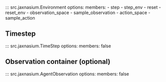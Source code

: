 ::: src.jaxnasium.Environment 
    options: 
        members: 
            - step
            - step_env
            - reset
            - reset_env
            - observation_space
            - sample_observation
            - action_space
            - sample_action

## Timestep

::: src.jaxnasium.TimeStep
    options:
        members: false

## Observation container (optional)

::: src.jaxnasium.AgentObservation
    options:
        members: false